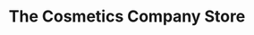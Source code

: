 ---
title: "The Cosmetics Company Store"
url: /camarillo/the-cosmetics-company-store/
shop: Kosmetik
---